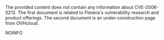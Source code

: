The provided content does not contain any information about CVE-2006-0212. The first document is related to Flexera's vulnerability research and product offerings. The second document is an under-construction page from OVHcloud.

NOINFO